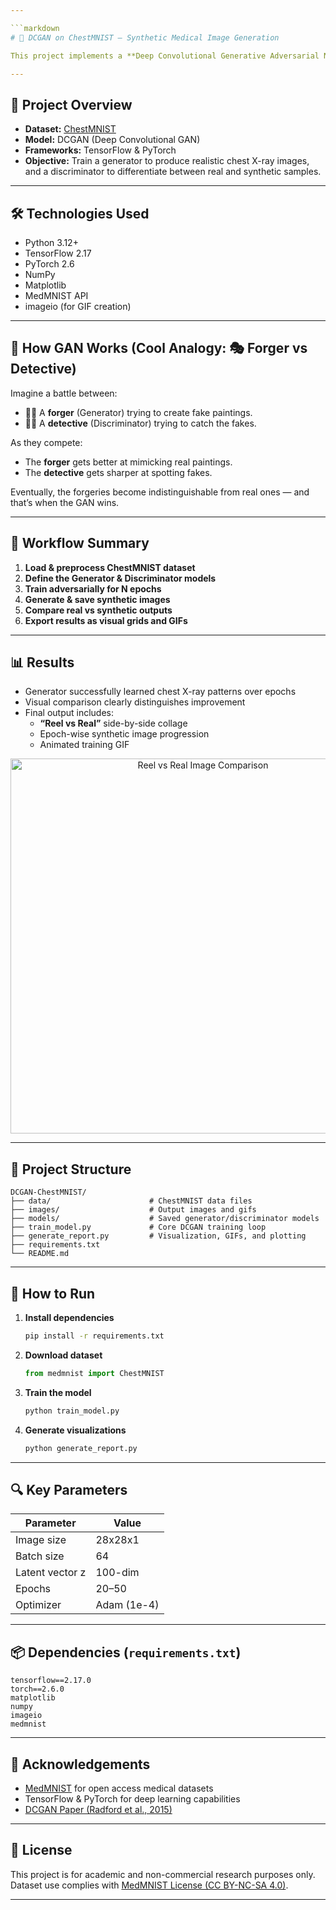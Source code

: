 ```yaml
---

```markdown
# 🧠 DCGAN on ChestMNIST – Synthetic Medical Image Generation

This project implements a **Deep Convolutional Generative Adversarial Network (DCGAN)** to generate synthetic chest X-ray images using the **ChestMNIST** dataset. The objective is to explore the power of GANs in medical imaging, specifically for data augmentation, education, and enhancing model robustness in low-data scenarios.

---
```


## 📌 Project Overview

- **Dataset:** [ChestMNIST](https://medmnist.com/)
- **Model:** DCGAN (Deep Convolutional GAN)
- **Frameworks:** TensorFlow & PyTorch
- **Objective:** Train a generator to produce realistic chest X-ray images, and a discriminator to differentiate between real and synthetic samples.

---

## 🛠️ Technologies Used

- Python 3.12+
- TensorFlow 2.17
- PyTorch 2.6
- NumPy
- Matplotlib
- MedMNIST API
- imageio (for GIF creation)

---

## 🧠 How GAN Works (Cool Analogy: 🎭 Forger vs Detective)

Imagine a battle between:
- 🧑‍🎨 A **forger** (Generator) trying to create fake paintings.
- 🕵️‍♂️ A **detective** (Discriminator) trying to catch the fakes.

As they compete:
- The **forger** gets better at mimicking real paintings.
- The **detective** gets sharper at spotting fakes.

Eventually, the forgeries become indistinguishable from real ones — and that’s when the GAN wins.

---

## 🧪 Workflow Summary

1. **Load & preprocess ChestMNIST dataset**
2. **Define the Generator & Discriminator models**
3. **Train adversarially for N epochs**
4. **Generate & save synthetic images**
5. **Compare real vs synthetic outputs**
6. **Export results as visual grids and GIFs**

---

## 📊 Results

- Generator successfully learned chest X-ray patterns over epochs
- Visual comparison clearly distinguishes improvement
- Final output includes:
  - **“Reel vs Real”** side-by-side collage
  - Epoch-wise synthetic image progression
  - Animated training GIF

<p align="center">
  <img src="path/to/final_collage.png" alt="Reel vs Real Image Comparison" width="600"/>
</p>

---

## 📁 Project Structure

```
DCGAN-ChestMNIST/
├── data/                      # ChestMNIST data files
├── images/                    # Output images and gifs
├── models/                    # Saved generator/discriminator models
├── train_model.py             # Core DCGAN training loop
├── generate_report.py         # Visualization, GIFs, and plotting
├── requirements.txt
└── README.md
```

---

## 🚀 How to Run

1. **Install dependencies**
   ```bash
   pip install -r requirements.txt
   ```

2. **Download dataset**
   ```python
   from medmnist import ChestMNIST
   ```

3. **Train the model**
   ```bash
   python train_model.py
   ```

4. **Generate visualizations**
   ```bash
   python generate_report.py
   ```

---

## 🔍 Key Parameters

| Parameter         | Value      |
|------------------|------------|
| Image size       | 28x28x1    |
| Batch size       | 64         |
| Latent vector z  | 100-dim    |
| Epochs           | 20–50      |
| Optimizer        | Adam (1e-4)|

---

## 📦 Dependencies (`requirements.txt`)

```
tensorflow==2.17.0
torch==2.6.0
matplotlib
numpy
imageio
medmnist
```

---

## 📌 Acknowledgements

- [MedMNIST](https://medmnist.com/) for open access medical datasets
- TensorFlow & PyTorch for deep learning capabilities
- [DCGAN Paper (Radford et al., 2015)](https://arxiv.org/abs/1511.06434)

---

## 🧾 License

This project is for academic and non-commercial research purposes only. Dataset use complies with [MedMNIST License (CC BY-NC-SA 4.0)](https://creativecommons.org/licenses/by-nc-sa/4.0/).

---
